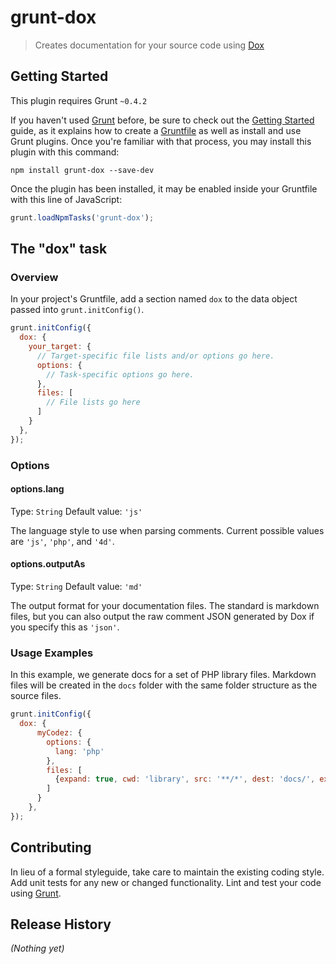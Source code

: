 # grunt-dox

> Creates documentation for your source code using [Dox](https://github.com/iVantage/dox)

## Getting Started
This plugin requires Grunt `~0.4.2`

If you haven't used [Grunt](http://gruntjs.com/) before, be sure to check out the [Getting Started](http://gruntjs.com/getting-started) guide, as it explains how to create a [Gruntfile](http://gruntjs.com/sample-gruntfile) as well as install and use Grunt plugins. Once you're familiar with that process, you may install this plugin with this command:

```shell
npm install grunt-dox --save-dev
```

Once the plugin has been installed, it may be enabled inside your Gruntfile with this line of JavaScript:

```js
grunt.loadNpmTasks('grunt-dox');
```

## The "dox" task

### Overview
In your project's Gruntfile, add a section named `dox` to the data object passed into `grunt.initConfig()`.

```js
grunt.initConfig({
  dox: {
    your_target: {
      // Target-specific file lists and/or options go here.
      options: {
        // Task-specific options go here.
      },
      files: [
        // File lists go here
      ]
    }
  },
});
```

### Options

#### options.lang
Type: `String`
Default value: `'js'`

The language style to use when parsing comments. Current possible values are `'js'`, `'php'`, and `'4d'`.

#### options.outputAs
Type: `String`
Default value: `'md'`

The output format for your documentation files. The standard is markdown files, but you can also output the raw
comment JSON generated by Dox if you specify this as `'json'`.

### Usage Examples

In this example, we generate docs for a set of PHP library files. Markdown files will be created in the `docs` folder with
the same folder structure as the source files.

```js
grunt.initConfig({
  dox: {
      myCodez: {
        options: {
          lang: 'php'
        },
        files: [
          {expand: true, cwd: 'library', src: '**/*', dest: 'docs/', ext: '.md'}
        ]
      }
    },
});
```

## Contributing
In lieu of a formal styleguide, take care to maintain the existing coding style. Add unit tests for any new or changed functionality. Lint and test your code using [Grunt](http://gruntjs.com/).

## Release History
_(Nothing yet)_

